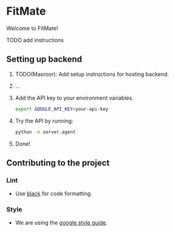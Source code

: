 # FitMate

Welcome to FitMate!

TODO add instructions

## Setting up backend

1. TODO(Masroor): Add setup instructions for hosting backend.
2. ...
3. Add the API key to your environment variables.

   ```bash
   export GOOGLE_API_KEY=your-api-key
   ```

4. Try the API by running:

    ```bash
    python -m server.agent
    ```

5. Done!

## Contributing to the project

### Lint

- Use [black](https://github.com/psf/black) for code formatting.

### Style

- We are using the [google style guide](https://google.github.io/styleguide/pyguide.html).
